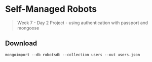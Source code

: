 # Self-Managed Robots
> Week 7 - Day 2 Project - using authentication with passport and mongoose


## Download

```
mongoimport --db robotsdb --collection users --out users.json
```

